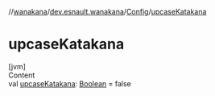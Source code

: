 //[wanakana](../../index.md)/[dev.esnault.wanakana](../index.md)/[Config](index.md)/[upcaseKatakana](upcase-katakana.md)



# upcaseKatakana  
[jvm]  
Content  
val [upcaseKatakana](upcase-katakana.md): [Boolean](https://kotlinlang.org/api/latest/jvm/stdlib/kotlin/-boolean/index.html) = false  



